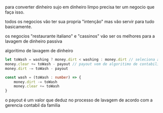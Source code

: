 
para converter dinheiro sujo em dinheiro limpo precisa ter um negocio que faça isso.

todos os negocios vão ter sua propria "intenção" mas vão servir para tudo basicamente.

os negocios "restaurante italiano" e "cassinos" vão ser os melhores para a lavagem de dinheiro passiva

algoritimo de lavagem de dinheiro
```ts
let toWash = washing ? money.dirt < washing : money.dirt // seleciona a capacidade
money.clear += toWash - payout // payout vem de algoritimo de contabilidade
money.dirt -= toWash - payout
```

```ts
const wash = (toWash : number) => {
	money.dirt -= toWash
	money.clear += toWash
}
```

o payout é um valor que deduz no processo de lavagem de acordo com a gerencia contabil da familia